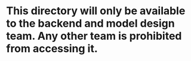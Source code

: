 # This directory will only be available to the backend and model design team. Any other team is prohibited from accessing it.
